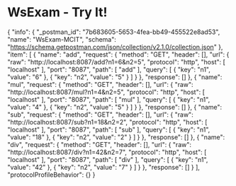 # WsExam - Try It!

{
	"info": {
		"_postman_id": "7b683605-5653-4fea-bb49-455522e8ad53",
		"name": "WsExam-MCIT",
		"schema": "https://schema.getpostman.com/json/collection/v2.1.0/collection.json"
	},
	"item": [
		{
			"name": "add",
			"request": {
				"method": "GET",
				"header": [],
				"url": {
					"raw": "http://localhost:8087/add?n1=6&n2=5",
					"protocol": "http",
					"host": [
						"localhost"
					],
					"port": "8087",
					"path": [
						"add"
					],
					"query": [
						{
							"key": "n1",
							"value": "6"
						},
						{
							"key": "n2",
							"value": "5"
						}
					]
				}
			},
			"response": []
		},
		{
			"name": "mul",
			"request": {
				"method": "GET",
				"header": [],
				"url": {
					"raw": "http://localhost:8087/mul?n1=4&n2=5",
					"protocol": "http",
					"host": [
						"localhost"
					],
					"port": "8087",
					"path": [
						"mul"
					],
					"query": [
						{
							"key": "n1",
							"value": "4"
						},
						{
							"key": "n2",
							"value": "5"
						}
					]
				}
			},
			"response": []
		},
		{
			"name": "sub",
			"request": {
				"method": "GET",
				"header": [],
				"url": {
					"raw": "http://localhost:8087/sub?n1=18&n2=2",
					"protocol": "http",
					"host": [
						"localhost"
					],
					"port": "8087",
					"path": [
						"sub"
					],
					"query": [
						{
							"key": "n1",
							"value": "18"
						},
						{
							"key": "n2",
							"value": "2"
						}
					]
				}
			},
			"response": []
		},
		{
			"name": "div",
			"request": {
				"method": "GET",
				"header": [],
				"url": {
					"raw": "http://localhost:8087/div?n1=42&n2=7",
					"protocol": "http",
					"host": [
						"localhost"
					],
					"port": "8087",
					"path": [
						"div"
					],
					"query": [
						{
							"key": "n1",
							"value": "42"
						},
						{
							"key": "n2",
							"value": "7"
						}
					]
				}
			},
			"response": []
		}
	],
	"protocolProfileBehavior": {}
}
